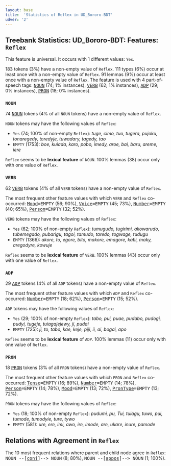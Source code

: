 ```yaml
---
layout: base
title:  'Statistics of Reflex in UD_Bororo-BDT'
udver: '2'
---
```


## Treebank Statistics: UD_Bororo-BDT: Features: `Reflex`

This feature is universal.
It occurs with 1 different values: `Yes`.

183 tokens (3%) have a non-empty value of `Reflex`.
111 types (6%) occur at least once with a non-empty value of `Reflex`.
91 lemmas (9%) occur at least once with a non-empty value of `Reflex`.
The feature is used with 4 part-of-speech tags: <tt><a href="bor_bdt-pos-NOUN.html">NOUN</a></tt> (74; 1% instances), <tt><a href="bor_bdt-pos-VERB.html">VERB</a></tt> (62; 1% instances), <tt><a href="bor_bdt-pos-ADP.html">ADP</a></tt> (29; 0% instances), <tt><a href="bor_bdt-pos-PRON.html">PRON</a></tt> (18; 0% instances).

### `NOUN`

74 <tt><a href="bor_bdt-pos-NOUN.html">NOUN</a></tt> tokens (4% of all `NOUN` tokens) have a non-empty value of `Reflex`.

`NOUN` tokens may have the following values of `Reflex`:

* `Yes` (74; 100% of non-empty `Reflex`): <em>tuge, cimo, tuo, tugera, pujoku, tonaregedy, toredyje, tuwadary, tagedy, tao</em>
* `EMPTY` (1753): <em>boe, kuiada, karo, pobo, imedy, aroe, bai, baru, areme, iere</em>

`Reflex` seems to be **lexical feature** of `NOUN`. 100% lemmas (38) occur only with one value of `Reflex`.

### `VERB`

62 <tt><a href="bor_bdt-pos-VERB.html">VERB</a></tt> tokens (4% of all `VERB` tokens) have a non-empty value of `Reflex`.

The most frequent other feature values with which `VERB` and `Reflex` co-occurred: <tt><a href="bor_bdt-feat-Mood.html">Mood</a></tt><tt>=EMPTY</tt> (56; 90%), <tt><a href="bor_bdt-feat-Voice.html">Voice</a></tt><tt>=EMPTY</tt> (45; 73%), <tt><a href="bor_bdt-feat-Number.html">Number</a></tt><tt>=EMPTY</tt> (40; 65%), <tt><a href="bor_bdt-feat-Person.html">Person</a></tt><tt>=EMPTY</tt> (32; 52%).

`VERB` tokens may have the following values of `Reflex`:

* `Yes` (62; 100% of non-empty `Reflex`): <em>tumugudo, tugirimi, akowarudo, tubemegado, pubarigu, tagoi, tamudo, taredo, togwage, tudugu</em>
* `EMPTY` (1366): <em>akore, to, egore, bito, makore, emagore, kabi, maky, aregodyre, kowuje</em>

`Reflex` seems to be **lexical feature** of `VERB`. 100% lemmas (43) occur only with one value of `Reflex`.

### `ADP`

29 <tt><a href="bor_bdt-pos-ADP.html">ADP</a></tt> tokens (4% of all `ADP` tokens) have a non-empty value of `Reflex`.

The most frequent other feature values with which `ADP` and `Reflex` co-occurred: <tt><a href="bor_bdt-feat-Number.html">Number</a></tt><tt>=EMPTY</tt> (18; 62%), <tt><a href="bor_bdt-feat-Person.html">Person</a></tt><tt>=EMPTY</tt> (15; 52%).

`ADP` tokens may have the following values of `Reflex`:

* `Yes` (29; 100% of non-empty `Reflex`): <em>tabo, pui, puae, pudabo, pudogi, pudyi, tugeje, tuiagajejewy, ji, pudai</em>
* `EMPTY` (725): <em>ji, to, tabo, kae, keje, piji, ii, ai, bogai, apo</em>

`Reflex` seems to be **lexical feature** of `ADP`. 100% lemmas (11) occur only with one value of `Reflex`.

### `PRON`

18 <tt><a href="bor_bdt-pos-PRON.html">PRON</a></tt> tokens (3% of all `PRON` tokens) have a non-empty value of `Reflex`.

The most frequent other feature values with which `PRON` and `Reflex` co-occurred: <tt><a href="bor_bdt-feat-Tense.html">Tense</a></tt><tt>=EMPTY</tt> (16; 89%), <tt><a href="bor_bdt-feat-Number.html">Number</a></tt><tt>=EMPTY</tt> (14; 78%), <tt><a href="bor_bdt-feat-Person.html">Person</a></tt><tt>=EMPTY</tt> (14; 78%), <tt><a href="bor_bdt-feat-Mood.html">Mood</a></tt><tt>=EMPTY</tt> (13; 72%), <tt><a href="bor_bdt-feat-PronType.html">PronType</a></tt><tt>=EMPTY</tt> (13; 72%).

`PRON` tokens may have the following values of `Reflex`:

* `Yes` (18; 100% of non-empty `Reflex`): <em>pudumi, pu, Tui, tuiagu, tuwo, pui, tumode, tumodyie, ture, tywo</em>
* `EMPTY` (581): <em>ure, ere, imi, awo, ire, imode, are, ukare, inure, pamode</em>

## Relations with Agreement in `Reflex`

The 10 most frequent relations where parent and child node agree in `Reflex`:
<tt>NOUN --[<tt><a href="bor_bdt-dep-conj.html">conj</a></tt>]--> NOUN</tt> (8; 80%),
<tt>NOUN --[<tt><a href="bor_bdt-dep-appos.html">appos</a></tt>]--> NOUN</tt> (1; 100%).

